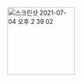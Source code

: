 <img width="154" alt="스크린샷 2021-07-04 오후 2 39 02" src="https://user-images.githubusercontent.com/76239872/124375970-b193c000-dcdf-11eb-9022-bd569cf036b8.png">
